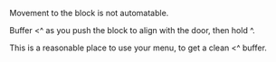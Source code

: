 Movement to the block is not automatable.

Buffer <^ as you push the block to align with the door, then hold ^.

This is a reasonable place to use your menu, to get a clean <^ buffer.
